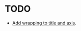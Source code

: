 # TODO
- [Add wrapping to title and axis](https://stackoverflow.com/questions/10351565/how-do-i-fit-long-title).